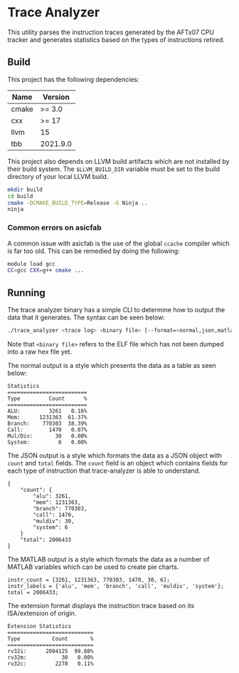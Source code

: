 # Trace Analyzer

This utility parses the instruction traces generated by the AFTx07 CPU tracker and generates statistics based on the types of instructions retired.

## Build

This project has the following dependencies:

| Name | Version |
|------|---------|
| cmake | >= 3.0 |
| cxx | >= 17 |
| llvm | 15 |
| tbb | 2021.9.0 |

This project also depends on LLVM build artifacts which are not installed by their build system. The `$LLVM_BUILD_DIR` variable must be set to the build directory of your local LLVM build.

```sh
mkdir build
cd build
cmake -DCMAKE_BUILD_TYPE=Release -G Ninja ..
ninja
```

### Common errors on asicfab

A common issue with asicfab is the use of the global `ccache` compiler which is far too old. This can be remedied by doing the following:

```sh
module load gcc
CC=gcc CXX=g++ cmake ...
```

## Running

The trace analyzer binary has a simple CLI to determine how to output the data that it generates. The syntax can be seen below:

```sh
./trace_analyzer <trace log> <binary file> [--format=<normal,json,matlab,extension>]
```

Note that `<binary file>` refers to the ELF file which has not been dumped into a raw hex file yet.

The normal output is a style which presents the data as a table as seen below:

```
Statistics
=========================
Type         Count      %
=========================
ALU:         3261   0.16%
Mem:      1231363  61.37%
Branch:    770303  38.39%
Call:        1470   0.07%
Mul/Div:       30   0.00%
System:         6   0.00%
```

The JSON output is a style which formats the data as a JSON object with `count` and `total` fields. The `count` field is an object which contains fields for each type of instruction that trace-analyzer is able to understand.

```
{
    "count": {
        "alu": 3261,
        "mem": 1231363,
        "branch": 770303,
        "call": 1470,
        "muldiv": 30,
        "system": 6
    }
    "total": 2006433
}
```

The MATLAB output is a style which formats the data as a number of MATLAB variables which can be used to create pie charts.

```
instr_count = [3261, 1231363, 770303, 1470, 30, 6];
instr_labels = {'alu', 'mem', 'branch', 'call', 'muldiv', 'system'};
total = 2006433;
```

The extension format displays the instruction trace based on its ISA/extension of origin.

```
Extension Statistics
===========================
Type          Count       %
===========================
rv32i:      2004125  99.88%
rv32m:           30   0.00%
rv32c:         2278   0.11%
```

